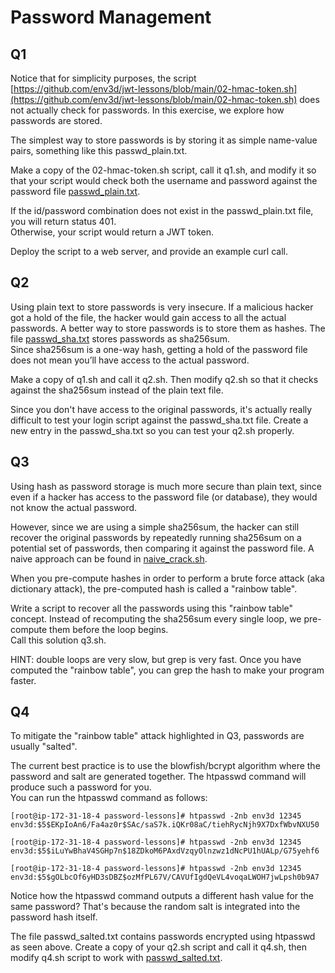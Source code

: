 # Password Management

## Q1
Notice that for simplicity purposes, the script 
[https://github.com/env3d/jwt-lessons/blob/main/02-hmac-token.sh](https://github.com/env3d/jwt-lessons/blob/main/02-hmac-token.sh)
does not actually check for passwords.  In this exercise, we explore how passwords are stored.

The simplest way to store passwords is by storing it as simple name-value pairs, something like this passwd_plain.txt.

Make a copy of the 02-hmac-token.sh script, call it q1.sh, and modify it so that your script would check both the 
username and password against the password file [passwd_plain.txt](passwd_plain.txt.).

If the id/password combination does not exist in the passwd_plain.txt file, you will return status 401.  
Otherwise, your script would return a JWT token.

Deploy the script to a web server, and provide an example curl call.

## Q2
Using plain text to store passwords is very insecure.  If a malicious hacker got a hold of the file, 
the hacker would gain access to all the actual passwords.  A better way to store passwords is to store 
them as hashes.  The file [passwd_sha.txt](passwd_sha.txt) stores passwords as sha256sum.  
Since sha256sum is a one-way hash, getting a hold of the password file does not mean you’ll have access 
to the actual password.

Make a copy of q1.sh and call it q2.sh.  Then modify q2.sh so that it checks against the sha256sum instead 
of the plain text file.

Since you don't have access to the original passwords, it's actually really difficult to test your login script 
against the passwd_sha.txt file.  Create a new entry in the passwd_sha.txt so you can test your q2.sh properly.  

## Q3
Using hash as password storage is much more secure than plain text, since even if a hacker has access to the password 
file (or database), they would not know the actual password. 

However, since we are using a simple sha256sum, the hacker can still recover the original passwords by repeatedly 
running sha256sum on a potential set of passwords, then comparing it against the password file.  A naive 
approach can be found in [naive_crack.sh](naive_crack.sh).

When you pre-compute hashes in order to perform a brute force attack (aka dictionary attack), the 
pre-computed hash is called a "rainbow table".  

Write a script to recover all the passwords using this "rainbow table" concept.
Instead of recomputing the sha256sum every single loop, we pre-compute them before the loop begins.  
Call this solution q3.sh.

HINT: double loops are very slow, but grep is very fast.  Once you have computed the "rainbow table", 
you can grep the hash to make your program faster.

## Q4
To mitigate the "rainbow table" attack highlighted in Q3, passwords are usually "salted".

The current best practice is to use the blowfish/bcrypt algorithm where the password and 
salt are generated together.  The htpasswd command will produce such a password for you.  
You can run the htpasswd command as follows:

```
[root@ip-172-31-18-4 password-lessons]# htpasswd -2nb env3d 12345
env3d:$5$EKpIoAn6/Fa4az0r$SAc/saS7k.iQKr08aC/tiehRycNjh9X7DxfWbvNXU50

[root@ip-172-31-18-4 password-lessons]# htpasswd -2nb env3d 12345
env3d:$5$iLuYwBhaV4SGHp7n$18ZDkoM6PAxdVzqyOlnzwz1dNcPU1hUALp/G75yehf6

[root@ip-172-31-18-4 password-lessons]# htpasswd -2nb env3d 12345
env3d:$5$gOLbcOf6yHD3sDBZ$ozMfPL67V/CAVUfIgdQeVL4voqaLWOH7jwLpsh0b9A7

```

Notice how the htpasswd command outputs a different hash value for the same password?  That's because the random 
salt is integrated into the password hash itself.

The file passwd_salted.txt contains passwords encrypted using htpasswd as seen above.  Create a copy of your q2.sh 
script and call it q4.sh, then modify q4.sh script to work with [passwd_salted.txt](passwd_salted.txt).

